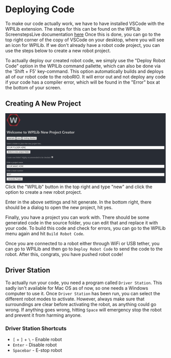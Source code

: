 # Deploying Code

To make our code actually work, we have to have installed VSCode with the WPILib extension. The steps for this can be found on the WPILib ScreenstepsLive documentation [here](http://docs.wpilib.org/en/latest/docs/getting-started/getting-started-frc-control-system/wpilib-setup.html)  Once this is done, you can go to the top right corner of the copy of VSCode on your desktop, where you will see an icon for WPILib. If we don't already have a robot code project, you can use the steps below to create a new robot project.

To actually deploy our created robot code, we simply use the "Deploy Robot Code" option in the WPILib command pallette, which can also be done via the 'Shift + F5' key-command.  This option automatically builds and deploys all of our robot code to the roboRIO.  It will error out and not deploy any code if your code has a compiler error, which will be found in the "Error" box at the bottom of your screen.

## Creating A New Project
![WPILIb Project Creator](img/ProjectCreator.PNG)
Click the "WPILib" button in the top right and type "new" and click the option to create a new robot project.

Enter in the above settings and hit generate. In the bottom right, there should be a dialog to open the new project, hit yes.

Finally, you have a project you can work with. There should be some generated code in the source folder, you can edit that and replace it with your code. To build this code and check for errors, you can go to the WPILib menu again and hit `Build Robot Code`.

Once you are connected to a robot either through WiFi or USB tether, you can go to WPILib and then go to `Deploy Robot Code` to send the code to the robot. After this, congrats, you have pushed robot code!

## Driver Station

To actually run your code, you need a program called `Driver Station`. This sadly isn't available for Mac OS as of now, so one needs a Windows computer to use it. Once `Driver Station` has been run, you can select the different robot modes to activate. However, always make sure that surroundings are clear before activating the robot, as anything could go wrong. If anything goes wrong, hitting `Space` will emergency stop the robot and prevent it from harming anyone.

### Driver Station Shortcuts

 - `[` + `]` + `\` - Enable robot
 - `Enter` - Disable robot
 - `Spacebar` - E-stop robot
